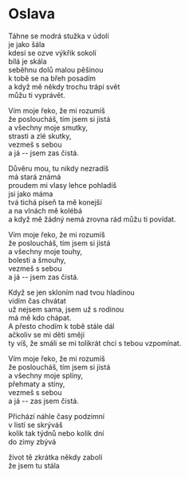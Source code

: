 # Oslava

Táhne se modrá stužka v údolí  
je jako šála  
kdesi se ozve výkřik sokolí  
bílá je skála  
seběhnu dolů malou pěšinou  
k tobě se na břeh posadím  
a když mě někdy trochu trápí svět  
můžu ti vyprávět.

Vím moje řeko, že mi rozumíš  
že posloucháš, tím jsem si jistá  
a všechny moje smutky,  
strasti a zlé skutky,  
vezmeš s sebou  
a já -- jsem zas čistá.

Důvěru mou, tu nikdy nezradíš  
má stará známá  
proudem mi vlasy lehce pohladíš  
jsi jako máma  
tvá tichá píseň ta mě konejší  
a na vlnách mě kolébá  
a když mě žádný nemá zrovna rád
můžu ti povídat.

Vím moje řeko, že mi rozumíš  
že posloucháš, tím jsem si jistá  
a všechny moje touhy,  
bolesti a šmouhy,  
vezmeš s sebou  
a já -- jsem zas čistá.

Když se jen skloním nad tvou hladinou  
vidím čas chvátat  
už nejsem sama, jsem už s rodinou  
má mě kdo chápat.  
A přesto chodím k tobě stále dál  
ačkoliv se mi děti smějí  
ty víš, že smáli se mi tolikrát
chci s tebou vzpomínat.

Vím moje řeko, že mi rozumíš  
že posloucháš, tím jsem si jistá  
a všechny moje splíny,  
přehmaty a stíny,  
vezmeš s sebou  
a já -- zas jsem čistá.

Přichází náhle časy podzimní  
v listí se skrýváš  
kolik tak týdnů nebo kolik dní  
do zimy zbývá

život tě zkrátka někdy zabolí  
že jsem tu stála  





